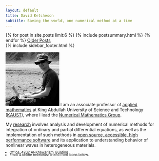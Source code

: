 ```yaml
---
layout: default
title: David Ketcheson
subtitle: Saving the world, one numerical method at a time
---
```


<div class="span12">

<span>
<div class="span7">
{% for post in site.posts limit:6 %}
{% include postsummary.html %}
{% endfor %}
<a href="archives.html">Older Posts</a>
</div>
</span>


<div class="span4">
<span>
  {% include sidebar_footer.html %}
</span>

![floatright](assets/img/davidketcheson.jpg)
I am an associate professor of [applied mathematics](http://cemse.kaust.edu.sa/academic/programs/applied-mathematics-computational-science/default.aspx) at King Abdullah University
of Science and Technology ([KAUST](http://www.kaust.edu.sa)), where
I lead the [Numerical Mathematics Group](http://numerics.kaust.edu.sa).

My [research](http://numerics.kaust.edu.sa/research.html) involves
analysis and development of numerical methods for integration of ordinary
and partial differential equations, as well as the implementation of such methods
in [open source, accessible, high performance software](code.html)
and its application to understanding behavior of nonlinear waves in heterogeneous materials.

<ul class="unstyled" style="font-size:.8em;line-height=.8em">
<li style="margin:-6px"> Office: 4202 Al-Khawarizmi Building 
<li style="margin:-6px"> Email &amp; online networks: linked from icons below. </li>
</ul>

</div>

</div>
